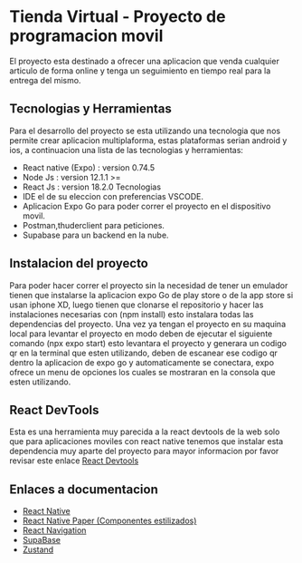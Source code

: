 # Tienda Virtual - Proyecto de programacion movil
El proyecto esta destinado a ofrecer  una aplicacion que venda cualquier articulo de forma online y tenga un seguimiento en tiempo real para la entrega del mismo.
## Tecnologias y Herramientas
Para el desarrollo del proyecto se esta utilizando una tecnologia que nos permite crear aplicacion multiplaforma, estas plataformas serian android y ios, a continuacion una lista de las tecnologias y herramientas:
- React native (Expo) : version 0.74.5
- Node Js : version 12.1.1 >=
- React Js : version 18.2.0
Tecnologias
- IDE el de su eleccion con preferencias VSCODE.
- Aplicacion Expo Go para poder correr el proyecto en el dispositivo movil.
- Postman,thuderclient para peticiones.
- Supabase para un backend en la nube.
## Instalacion del proyecto
Para poder hacer correr el proyecto sin la necesidad de tener un emulador tienen que instalarse la aplicacion expo Go de play store o de la app store si usan iphone XD, luego tienen que clonarse el repositorio y hacer las instalaciones necesarias con (npm install) esto instalara todas las dependencias del proyecto.
Una vez ya tengan el proyecto en su maquina local para levantar el proyecto en modo deben de ejecutar el siguiente comando (npx expo start) esto levantara el proyecto y generara un codigo qr en la terminal que esten utilizando, deben de escanear ese codigo qr dentro la aplicacion de expo go y automaticamente se conectara, expo ofrece un menu de opciones los cuales se mostraran en la consola que esten utilizando.
## React DevTools
Esta es una herramienta muy parecida a la react devtools de la web solo que para aplicaciones moviles con react native tenemos que instalar esta dependencia muy aparte del proyecto para mayor informacion por favor revisar este enlace [React Devtools](https://reactnative.dev/docs/react-devtools#:~:text=Learn%20how%20to%20use%20React%20DevTools%20to%20inspect%20the%20React)
## Enlaces a documentacion
 - [React Native](https://reactnative.dev/)
 - [React Native Paper (Componentes estilizados)](https://callstack.github.io/react-native-paper/)
 - [React Navigation](https://reactnavigation.org/docs/getting-started)
 - [SupaBase ](https://supabase.com/docs)
 - [Zustand](https://zustand.docs.pmnd.rs/getting-started/introduction?trk=public_post_comment-text)

